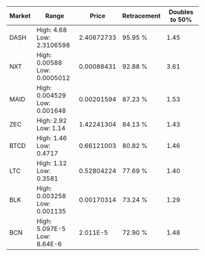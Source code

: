 | Market | Range | Price| Retracement | Doubles to 50% |
| --- | --- | --- | --- | --- |
| DASH | High: 4.68<br />Low: 2.3106598 | 2.40672733 | 95.95 % | 1.45 |
| NXT | High: 0.00588<br />Low: 0.0005012 | 0.00088431 | 92.88 % | 3.61 |
| MAID | High: 0.004529<br />Low: 0.001648 | 0.00201594 | 87.23 % | 1.53 |
| ZEC | High: 2.92<br />Low: 1.14 | 1.42241304 | 84.13 % | 1.43 |
| BTCD | High: 1.46<br />Low: 0.4717 | 0.66121003 | 80.82 % | 1.46 |
| LTC | High: 1.12<br />Low: 0.3581 | 0.52804224 | 77.69 % | 1.40 |
| BLK | High: 0.003258<br />Low: 0.001135 | 0.00170314 | 73.24 % | 1.29 |
| BCN | High: 5.097E-5<br />Low: 8.64E-6 | 2.011E-5 | 72.90 % | 1.48 |
